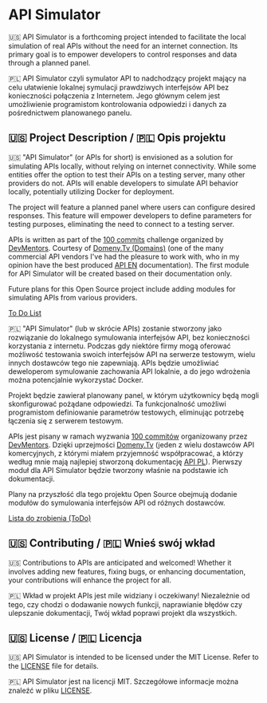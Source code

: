 # API Simulator

🇺🇸 API Simulator is a forthcoming project intended to facilitate the local simulation of real APIs without the need for an internet connection. Its primary goal is to empower developers to control responses and data through a planned panel.

🇵🇱 API Simulator czyli symulator API to nadchodzący projekt mający na celu ułatwienie lokalnej symulacji prawdziwych interfejsów API bez konieczności połączenia z Internetem. Jego głównym celem jest umożliwienie programistom kontrolowania odpowiedzi i danych za pośrednictwem planowanego panelu.


## 🇺🇸 Project Description / 🇵🇱 Opis projektu

🇺🇸 "API Simulator" (or APIs for short) is envisioned as a solution for simulating APIs locally, without relying on internet connectivity. While some entities offer the option to test their APIs on a testing server, many other providers do not. APIs will enable developers to simulate API behavior locally, potentially utilizing Docker for deployment.

The project will feature a planned panel where users can configure desired responses. This feature will empower developers to define parameters for testing purposes, eliminating the need to connect to a testing server.

APIs is written as part of the [100 commits](https://100commitow.pl/) challenge organized by [DevMentors](https://github.com/devmentors).
Courtesy of [Domeny.Tv (Domains)](https://domeny.tv) (one of the many commercial API vendors I've had the pleasure to work with, who in my opinion have the best produced [API EN](https://www.domeny.tv/files/API2_documentation.pdf) documentation).
The first module for API Simulator will be created based on their documentation only.

Future plans for this Open Source project include adding modules for simulating APIs from various providers.

[To Do List](TODO.md)

🇵🇱 "API Simulator" (lub w skrócie APIs) zostanie stworzony jako rozwiązanie do lokalnego symulowania interfejsów API, bez konieczności korzystania z internetu. Podczas gdy niektóre firmy mogą oferować możliwość testowania swoich interfejsów API na serwerze testowym, wielu innych dostawców tego nie zapewniają. APIs będzie umożliwiać deweloperom symulowanie zachowania API lokalnie, a do jego wdrożenia można potencjalnie wykorzystać Docker.

Projekt będzie zawierał planowany panel, w którym użytkownicy będą mogli skonfigurować pożądane odpowiedzi. Ta funkcjonalność umożliwi programistom definiowanie parametrów testowych, eliminując potrzebę łączenia się z serwerem testowym.

APIs jest pisany w ramach wyzwania [100 commitów](https://100commitow.pl/) organizowany przez [DevMentors](https://github.com/devmentors).
Dzięki uprzejmości [Domeny.Tv](https://domeny.tv) (jeden z wielu dostawców API komercyjnych, z którymi miałem przyjemność współpracować, a którzy według mnie mają najlepiej stworzoną dokumentację [API PL](https://www.domeny.tv/files/API2_dokumentacja.pdf)).
Pierwszy moduł dla API Simulator będzie tworzony właśnie na podstawie ich dokumentacji.

Plany na przyszłość dla tego projektu Open Source obejmują dodanie modułów do symulowania interfejsów API od różnych dostawców.

[Lista do zrobienia (ToDo)](TODO.md)

## 🇺🇸 Contributing / 🇵🇱 Wnieś swój wkład

🇺🇸 Contributions to APIs are anticipated and welcomed! Whether it involves adding new features, fixing bugs, or enhancing documentation, your contributions will enhance the project for all.

🇵🇱 Wkład w projekt APIs jest mile widziany i oczekiwany! Niezależnie od tego, czy chodzi o dodawanie nowych funkcji, naprawianie błędów czy ulepszanie dokumentacji, Twój wkład poprawi projekt dla wszystkich.

## 🇺🇸 License / 🇵🇱 Licencja

🇺🇸 API Simulator is intended to be licensed under the MIT License. Refer to the [LICENSE](LICENSE) file for details.

🇵🇱 API Simulator jest na licencji MIT. Szczegółowe informacje można znaleźć w pliku [LICENSE](LICENSE).
